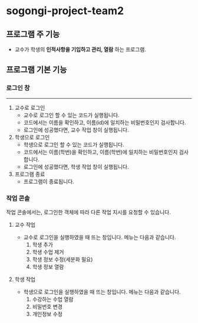 # sogongi-project-team2

## 프로그램 주 기능 
- 교수가 학생의 **인적사항을 기입하고 관리, 열람** 하는 프로그램.

## 프로그램 기본 기능

### 로그인 창
----
1. 교수로 로그인
    - 교수로 로그인 할 수 있는 코드가 실행됩니다.
    - 코드에서는 이름을 확인하고, 이름(id)에 일치하는 비밀번호인지 검사합니다.
    - 로그인에 성공했다면, 교수 작업 창이 실행됩니다.
2. 학생으로 로그인
   - 학생으로 로그인 할 수 있는 코드가 실행됩니다.
   - 코드에서는 이름(학번)을 확인하고, 이름(학번)에 일치하는 비밀번호인지 검사합니다.
   - 로그인에 성공했다면, 학생 작업 창이 실행됩니다.
3. 프로그램 종료
    - 프로그램이 종료됩니다.
  
### 작업 콘솔

작업 콘솔에서는, 로그인한 객체에 따라 다른 작업 지시를 요청할 수 있습니다.

1. 교수 작업
   - 교수로 로그인을 실행하였을 때 뜨는 창입니다. 메뉴는 다음과 같습니다.
        1. 학생 추가
        2. 학생 수업 제거
        3. 학생 정보 수정(세분화 필요)
        4. 학생 정보 열람

2. 학생 작업
   - 학생으로 로그인을 실행하였을 때 뜨는 창입니다. 메뉴는 다음과 같습니다.
        1. 수강하는 수업 열람
        2. 비밀번호 변경
        3. 개인정보 수정




